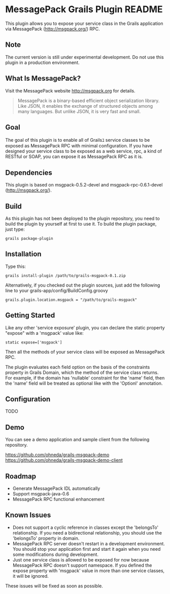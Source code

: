 MessagePack Grails Plugin README
======================

This plugin allows you to expose your service class in the Grails application via MessagePack (<http://msgpack.org/>) RPC.

Note
---------------

The current version is still under experimental development.
Do not use this plugin in a production environment.

What Is MessagePack?
--------------

Visit the MessagePack website <http://msgpack.org> for details.

> MessagePack is a binary-based efficient object serialization library. Like JSON, it enables the exchange of structured objects among many languages. But unlike JSON, it is very fast and small.

Goal
---------------

The goal of this plugin is to enable all of Grailsﾕ service classes to be exposed as MessagePack RPC with minimal configuration.
If you have designed your service class to be exposed as a web service, rpc, a kind of RESTful or SOAP, you can expose it as MessagePack RPC as it is.

Dependencies
---------------

This plugin is based on msgpack-0.5.2-devel and msgpack-rpc-0.6.1-devel (<http://msgpack.org/>).

Build
---------------

As this plugin has not been deployed to the plugin repository, you need to build the plugin by yourself at first to use it.
To build the plugin package, just type:

    grails package-plugin

Installation
---------------

Type this:

    grails install-plugin /path/to/grails-msgpack-0.1.zip

Alternatively, if you checked out the plugin sources, just add the following line to your grails-app/config/BuildConfig.groovy

    grails.plugin.location.msgpack = "/path/to/grails-msgpack"

Getting Started
---------------

Like any other 'service exposure' plugin, you can declare the static property "expose" with a 'msgpack' value like:

    static expose=['msgpack']

Then all the methods of your service class will be exposed as MessagePack RPC.

The plugin evaluates each field option on the basis of the constraints property in Grails Domain, which the method of the service class returns.
For example, if the domain has 'nullable' constraint for the 'name' field, then the 'name' field will be treated as optional like with the 'Optionl' annotation.

Configuration
----------------

TODO

Demo
----------------

You can see a demo application and sample client from the following repository.

<https://github.com/ohneda/grails-msgpack-demo>
<https://github.com/ohneda/grails-msgpack-demo-client>

Roadmap
----------------

  - Generate MessagePack IDL automatically
  - Support msgpack-java-0.6
  - MessagePack RPC functional enhancement 

Known Issues
---------------

  - Does not support a cyclic reference in classes except the 'belongsTo' relationship. If you need a bidirectional relationship, you should use the 'belongsTo' property in domain.
  - MessagePack RPC server doesn't restart in a development environment. You should stop your application first and start it again when you need some modifications during development.
  - Just one service class is allowed to be exposed for now because MessagePack RPC doesn't support namespace. If you defined the expose property with 'msgpack' value in more than one service classes, it will be ignored.

These issues will be fixed as soon as possible.
